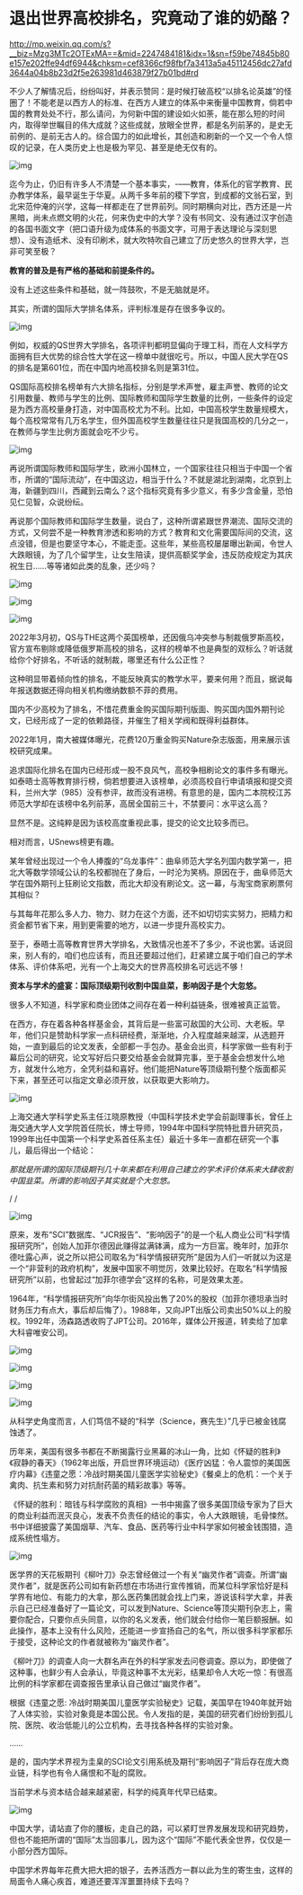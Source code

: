 
# 退出世界高校排名，究竟动了谁的奶酪？

<http://mp.weixin.qq.com/s?__biz=Mzg3MTc2OTExMA==&mid=2247484181&idx=1&sn=f59be74845b80e157e202ffe94df6944&chksm=cef8366cf98fbf7a3413a5a45112456dc27afd3644a04b8b23d2f5e263981d463879f27b01bd#rd>

不少人了解情况后，纷纷叫好，并表示赞同：是时候打破高校“以排名论英雄”的怪圈了！不能老是以西方人的标准、在西方人建立的体系中来衡量中国教育，倘若中国的教育处处不行，那么请问，为何新中国的建设如火如荼，能在那么短的时间内，取得举世瞩目的伟大成就？这些成就，放眼全世界，都是名列前茅的，是史无前例的、是前无古人的。综合国力的如此增长，其创造和刷新的一个又一个令人惊叹的记录，在人类历史上也是极为罕见、甚至是绝无仅有的。

![img](./img/88-0.jpeg)

迄今为止，仍旧有许多人不清楚一个基本事实，-&#x2013;&#x2014;教育，体系化的官学教育、民办教学体系，最早诞生于华夏。从两千多年前的稷下学宫，到成都的文翁石室，到北宋范仲淹的兴学，这每一样都走在了世界前列。同时期横向对比，西方还是一片黑暗，尚未点燃文明的火花，何来伪史中的大学？没有书同文、没有通过汉字创造的各国书面文字（把口语升级为成体系的书面文字，可用于表达理论与深刻思想）、没有造纸术、没有印刷术，就大吹特吹自己建立了历史悠久的世界大学，岂非可笑至极？

**教育的普及是有严格的基础和前提条件的。**

没有上述这些条件和基础，就一阵鼓吹，不是无脑就是坏。

其实，所谓的国际大学排名体系，评判标准是存在很多争议的。

![img](./img/88-1.jpeg)

例如，权威的QS世界大学排名，各项评判都明显偏向于理工科，而在人文科学方面拥有巨大优势的综合性大学在这一榜单中就很吃亏。所以，中国人民大学在QS的排名是第601位，而在中国内地高校排名则是第31位。

QS国际高校排名榜单有六大排名指标，分别是学术声誉，雇主声誉、教师的论文引用数量、教师与学生的比例、国际教师和国际学生数量的比例，一些条件的设定是为西方高校量身打造，对中国高校尤为不利。比如，中国高校学生数量规模大，每个高校常常有几万名学生，但外国高校学生数量往往只是我国高校的几分之一，在教师与学生比例方面就会吃不少亏。

![img](./img/88-2.jpeg)

再说所谓国际教师和国际学生，欧洲小国林立，一个国家往往只相当于中国一个省市，所谓的“国际流动”，在中国这边，相当于什么？不就是湖北到湖南，北京到上海，新疆到四川，西藏到云南么？这个指标究竟有多少意义，有多少含金量，恐怕见仁见智，众说纷纭。

再说那个国际教师和国际学生数量，说白了，这种所谓紧跟世界潮流、国际交流的方式，又何尝不是一种教育渗透和影响的方式？教育和文化需要国际间的交流，这点没错，但是也要坚守本心，不能走歪。这些年，某些高校屡屡曝出新闻，令世人大跌眼镜，为了几个留学生，让女生陪读，提供高额奖学金，违反防疫规定为其庆祝生日&#x2026;&#x2026;等等诸如此类的乱象，还少吗？

![img](./img/88-3.jpeg)

![img](./img/88-4.jpeg)

![img](./img/88-5.jpeg)

2022年3月初，QS与THE这两个英国榜单，还因俄乌冲突参与制裁俄罗斯高校，官方宣布剔除或降低俄罗斯高校的排名，这样的榜单不也是典型的双标么？听话就给你个好排名，不听话的就制裁，哪里还有什么公正性？

这种明显带着倾向性的排名，不能反映真实的教学水平，要来何用？而且，据说每年报送数据还得向相关机构缴纳数额不菲的费用。

国内不少高校为了排名，不惜花费重金购买国际期刊版面、购买国内国外期刊论文，已经形成了一定的依赖路径，并催生了相关学阀和既得利益群体。

2022年1月，南大被媒体曝光，花费120万重金购买Nature杂志版面，用来展示该校研究成果。

追求国际化排名在国内已经形成一股不良风气，高校争相刷论文的事件多有曝光。如泰晤士高等教育排行榜，倘若想要进入该榜单，必须高校自行申请填报和提交资料，兰州大学（985）没有参评，故而没有进榜。有意思的是，国内二本院校江苏师范大学却在该榜中名列前茅，高居全国前三十，不禁要问：水平这么高？

显然不是。这纯粹是因为该校高度重视此事，提交的论文比较多而已。

相对而言，USnews榜更有趣。

某年曾经出现过一个令人捧腹的“乌龙事件”：曲阜师范大学名列国内数学第一，把北大等数学领域公认的名校都抛在了身后，一时沦为笑柄。原因在于，曲阜师范大学在国外期刊上狂刷论文指数，而北大却没有刷论文。这一幕，与淘宝商家刷票何其相似？

与其每年花那么多人力、物力、财力在这个方面，还不如切切实实努力，把精力和资金都节省下来，用到更需要的地方，以进一步提升高校实力。

至于，泰晤士高等教育世界大学排名，大致情况也差不了多少，不说也罢。话说回来，别人有的，咱们也应该有，而且还要超过他们，赶紧建立属于咱们自己的学术体系、评价体系吧，光有一个上海交大的世界高校排名可远远不够！

**资本与学术的盛宴：国际顶级期刊收割中国韭菜，影响因子是个大忽悠。**

很多人不知道，科学家和商业团体之间存在着一种利益链条，很难被真正监管。

在西方，存在着各种各样基金会，其背后是一些富可敌国的大公司、大老板。早年，他们只是赞助科学家一点科研经费，渐渐地，介入程度越来越深，从选题开始，一直到最后的论文发表，全部都一手包办。基金会出资，科学家做一些有利于幕后公司的研究，论文写好后只要交给基金会就算完事，至于基金会想发什么地方，就发什么地方，全凭利益和喜好。他们能把Nature等顶级期刊整个版面都买下来，甚至还可以指定文章必须开放，以获取更大影响力。

![img](./img/88-6.jpeg)

上海交通大学科学史系主任江晓原教授（中国科学技术史学会前副理事长，曾任上海交通大学人文学院首任院长，博士导师，1994年中国科学院特批晋升研究员，1999年出任中国第一个科学史系首任系主任）最近十多年一直都在研究一个事儿，最后得出一个结论：

*那就是所谓的国际顶级期刊几十年来都在利用自己建立的学术评价体系来大肆收割中国韭菜。所谓的影响因子其实就是个大忽悠。*

/
/

![img](./img/88-7.jpeg)

原来，发布“SCI”数据库、“JCR报告”、“影响因子”的是一个私人商业公司“科学情报研究所”，创始人加菲尔德因此赚得盆满钵满，成为一方巨富。晚年时，加菲尔德吐露心声，说之所以把公司取名为“科学情报研究所”是因为人们一听就以为这是一个“非营利的政府机构”，发展中国家不明觉厉，效果比较好。在取名“科学情报研究所”以前，也曾起过“加菲尔德学会”这样的名称，可是效果太差。

1964年，“科学情报研究所”向华尔街风投出售了20%的股权（加菲尔德坦承当时财务压力有点大，事后却后悔了）。1988年，又向JPT出版公司卖出50%以上的股权。1992年，汤森路透收购了JPT公司。2016年，媒体公开报道，转卖给了加拿大科睿唯安公司。

![img](./img/88-8.jpeg)

![img](./img/88-9.jpeg)

![img](./img/88-10.jpeg)

![img](./img/88-11.jpeg)

从科学史角度而言，人们笃信不疑的“科学（Science，赛先生）”几乎已被金钱腐蚀透了。

历年来，美国有很多书都在不断揭露行业黑幕的冰山一角，比如《怀疑的胜利》《寂静的春天》（1962年出版，开启世界环境运动）《医疗凶猛：令人震惊的美国医疗内幕》《违童之愿：冷战时期美国儿童医学实验秘史》《餐桌上的危机：一个关于禽肉、抗生素和努力对抗耐药菌的精彩故事》等等。

《怀疑的胜利：暗钱与科学腐败的真相》一书中揭露了很多美国顶级专家为了巨大的商业利益而泯灭良心，发表不负责任的结论的事实，令人大跌眼镜，毛骨悚然。书中详细披露了美国烟草、汽车、食品、医药等行业中科学家如何被金钱围猎，造成系统性塌方。

![img](./img/88-12.jpeg)

医学界的天花板期刊《柳叶刀》杂志曾经做过一个有关“幽灵作者”调查。所谓“幽灵作者”，就是医药公司如有新药想在市场进行宣传推销，而某位科学家恰好是科学界有地位、有能力的大拿，那么医药集团就会找上门来，游说该科学大拿，并表示自己已经准备好了一篇论文，可以发到Nature、Science等顶尖期刊杂志上，需要你配合，只要你点头同意，以你的名义发表，他们就会付给你一笔巨额报酬。如此操作，基本上没有什么风险，还能进一步宣扬自己的名气，所以很多科学家都乐于接受，这种论文的作者就被称为“幽灵作者”。

《柳叶刀》的调查人向一大群名声在外的科学家发去问卷调查。原以为，即使做了这种事，也鲜少有人会承认，毕竟这种事不太光彩，结果却令人大吃一惊：有很高比例的科学家都在调查报告里承认自己做过“幽灵作者”。

根据《违童之愿:
冷战时期美国儿童医学实验秘史》记载，美国早在1940年就开始了人体实验，实验对象竟是本国公民。令人发指的是，美国的研究者们纷纷到孤儿院、医院、收治低能儿的公立机构，去寻找各种各样的实验对象。

&#x2026;&#x2026;

是的，国内学术界视为圭臬的SCI论文引用系统及期刊“影响因子”背后存在庞大商业链，科学也有令人痛恨和不耻的腐败。

当前学术与资本结合越来越紧密，科学的纯真年代早已结束。

![img](./img/88-13.jpeg)

中国大学，请站直了你的腰板，走自己的路，可以紧盯世界发展发现和研究趋势，但也不能把所谓的“国际”太当回事儿，因为这个“国际”不能代表全世界，仅仅是一小部分西方国际。

中国学术界每年花费大把大把的银子，去养活西方一群以此为生的寄生虫，这样的局面令人痛心疾首，难道还要浑浑噩噩持续下去吗？

